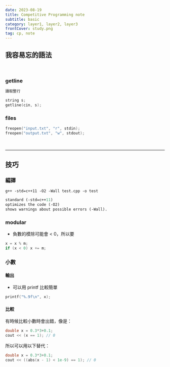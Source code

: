 ```yaml
---
date: 2023-08-19
title: Competitive Programming note
subtitle: basic
category: layer1, layer2, layer3
frontCover: study.png
tag: cp, note
---
```


## 我容易忘的語法

<br>

### getline
```def
讀取整行
```
```cpp
string s;
getline(cin, s);
```

### files
```cpp
freopen("input.txt", "r", stdin);
freopen("output.txt", "w", stdout);
```

<br>
<hr style="border-color: rgb(161, 161, 161, 0.5);">

## 技巧

### 編譯
```
g++ -std=c++11 -O2 -Wall test.cpp -o test
```
```def
standard (-std=c++11)
optimizes the code (-O2)
shows warnings about possible errors (-Wall).
```

### modular
- 負數的模除可能會 < 0，所以要
```cpp
x = x % m;
if (x < 0) x += m;
```

### 小數

#### 輸出
- 可以用 printf 比較簡單
```cpp
printf("%.9f\n", x);
```

#### 比較

有時候比較小數時會出錯，像是：
```cpp
double x = 0.3*3+0.1;
cout << (x == 1); // 0
```
所以可以用以下替代：
```cpp
double x = 0.3*3+0.1;
cout << ((abs(x - 1) < 1e-9) == 1); // 0
```